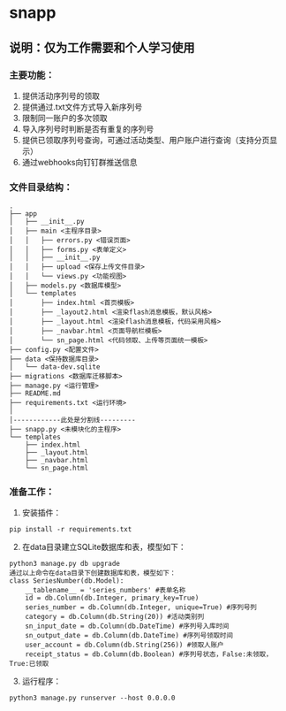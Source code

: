 # snapp

## 说明：仅为工作需要和个人学习使用

### 主要功能：
1. 提供活动序列号的领取
2. 提供通过.txt文件方式导入新序列号
3. 限制同一账户的多次领取
4. 导入序列号时判断是否有重复的序列号
5. 提供已领取序列号查询，可通过活动类型、用户账户进行查询（支持分页显示）
6. 通过webhooks向钉钉群推送信息

### 文件目录结构：

    .
    ├── app
    │   ├── __init__.py
    │   ├── main <主程序目录>
    │   │   ├── errors.py <错误页面>
    │   │   ├── forms.py <表单定义>
    │   │   ├── __init__.py
    │   │   ├── upload <保存上传文件目录>
    │   │   └── views.py <功能视图>
    │   ├── models.py <数据库模型>
    │   └── templates
    │       ├── index.html <首页模板>
    │       ├── _layout2.html <渲染flash消息模板，默认风格>
    │       ├── _layout.html <渲染flash消息模板，代码采用风格>
    │       ├── _navbar.html <页面导航栏模板>
    │       └── sn_page.html <代码领取、上传等页面统一模板>
    ├── config.py <配置文件>
    ├── data <保持数据库目录>
    │   └── data-dev.sqlite
    ├── migrations <数据库迁移脚本>
    ├── manage.py <运行管理>
    ├── README.md
    ├── requirements.txt <运行环境>
    │
    │------------此处是分割线---------
    ├── snapp.py <未模块化的主程序>
    └── templates
        ├── index.html
        ├── _layout.html
        ├── _navbar.html
        └── sn_page.html


### 准备工作：
1. 安装插件： 
````
pip install -r requirements.txt
````
2. 在data目录建立SQLite数据库和表，模型如下：
````
python3 manage.py db upgrade
通过以上命令在data目录下创建数据库和表，模型如下：
class SeriesNumber(db.Model):
    __tablename__ = 'series_numbers' #表单名称
    id = db.Column(db.Integer, primary_key=True)
    series_number = db.Column(db.Integer, unique=True) #序列号列
    category = db.Column(db.String(20)) #活动类别列
    sn_input_date = db.Column(db.DateTime) #序列号入库时间
    sn_output_date = db.Column(db.DateTime) #序列号领取时间
    user_account = db.Column(db.String(256)) #领取人账户
    receipt_status = db.Column(db.Boolean) #序列号状态，False:未领取，True:已领取
````
3. 运行程序：
````
python3 manage.py runserver --host 0.0.0.0
````